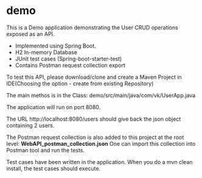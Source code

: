 # demo
This is a Demo application demonstrating the User CRUD operations exposed as an API. 
- Implemented using Spring Boot.
- H2 In-memory Database
- JUnit test cases (Spríng-boot-starter-test)
- Contains Postman request collection export


To test this API, please download/clone and create a Maven Project in IDE(Choosing the option - create from existing Repository)

The main methos  is in the Class: demo/src/main/java/com/vk/UserApp.java 

The application will run on port 8080.

The URL http://localhost:8080/users should give back the json object containing 2 users.

The Postman request collection is also added to this project at the root level: 
**WebAPI_postman_collection.json**
One can import this collection into Postman tool and run the tests.

Test cases have been written in the application.
When you do a mvn clean install, the test cases should execute.
